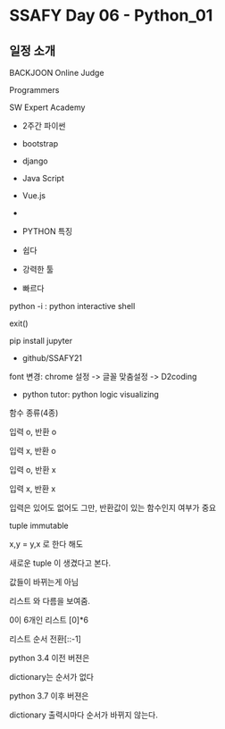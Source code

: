 # SSAFY Day 06 - Python_01

## 일정 소개



BACKJOON Online Judge

Programmers

SW Expert Academy



* 2주간 파이썬
* bootstrap
* django
* Java Script
* Vue.js
* 



* PYTHON 특징
* 쉽다
* 강력한 툴
* 빠르다

python -i : python interactive shell

exit()



pip install jupyter



* github/SSAFY21



font 변경: chrome 설정 -> 글꼴 맞춤설정 -> D2coding



* python tutor: python logic visualizing



함수 종류(4종)

입력 o, 반환 o

입력 x, 반환 o

입력 o, 반환 x

입력 x, 반환 x

입력은 있어도 없어도 그만, 반환값이 있는 함수인지 여부가 중요



tuple immutable

x,y = y,x 로 한다 해도

새로운 tuple 이 생겼다고 본다.

값들이 바뀌는게 아님

리스트 와 다름을 보여줌.



0이 6개인 리스트 [0]*6

리스트 순서 전환[::-1]



python 3.4 이전 버젼은

dictionary는 순서가 없다

python 3.7 이후 버젼은

dictionary 출력시마다 순서가 바뀌지 않는다.